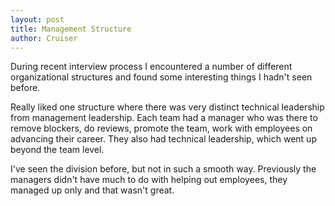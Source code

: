 ```yaml
---
layout: post
title: Management Structure
author: Cruiser
---
```


During recent interview process I encountered a number of different organizational structures and found some interesting things I hadn't seen before.

Really liked one structure where there was very distinct technical leadership from management leadership. Each team had a manager who was there to remove blockers, do reviews, promote the team, work with employees on advancing their career. They also had technical leadership, which went up beyond the team level.

I've seen the division before, but not in such a smooth way. Previously the managers didn't have much to do with helping out employees, they managed up only and that wasn't great. 